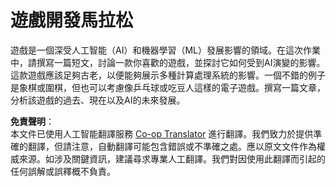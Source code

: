 <!--
CO_OP_TRANSLATOR_METADATA:
{
  "original_hash": "702dc1df5d0285dbe4d04bee982d183e",
  "translation_date": "2025-08-24T21:54:56+00:00",
  "source_file": "lessons/1-Intro/assignment.md",
  "language_code": "hk"
}
-->
# 遊戲開發馬拉松

遊戲是一個深受人工智能（AI）和機器學習（ML）發展影響的領域。在這次作業中，請撰寫一篇短文，討論一款你喜歡的遊戲，並探討它如何受到AI演變的影響。這款遊戲應該足夠古老，以便能夠展示多種計算處理系統的影響。一個不錯的例子是象棋或圍棋，但也可以考慮像乒乓球或吃豆人這樣的電子遊戲。撰寫一篇文章，分析該遊戲的過去、現在以及AI的未來發展。

**免責聲明**：  
本文件已使用人工智能翻譯服務 [Co-op Translator](https://github.com/Azure/co-op-translator) 進行翻譯。我們致力於提供準確的翻譯，但請注意，自動翻譯可能包含錯誤或不準確之處。應以原文文件作為權威來源。如涉及關鍵資訊，建議尋求專業人工翻譯。我們對因使用此翻譯而引起的任何誤解或誤釋概不負責。